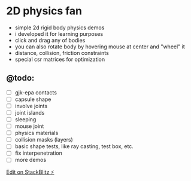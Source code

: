 # 2D physics fan

- simple 2d rigid body physics demos
- i developed it for learning purposes
- click and drag any of bodies
- you can also rotate body by hovering mouse at center and "wheel" it
- distance, collision, friction constraints
- special csr matrices for optimization


## @todo:
- [ ] gjk-epa contacts
- [ ] capsule shape
- [ ] involve joints
- [ ] joint islands
- [ ] sleeping
- [ ] mouse joint
- [ ] physics materials
- [ ] collision masks (layers)
- [ ] basic shape tests, like ray casting, test box, etc.
- [ ] fix interpenetration
- [ ] more demos

[Edit on StackBlitz ⚡️](https://stackblitz.com/edit/codeagent-collisions)